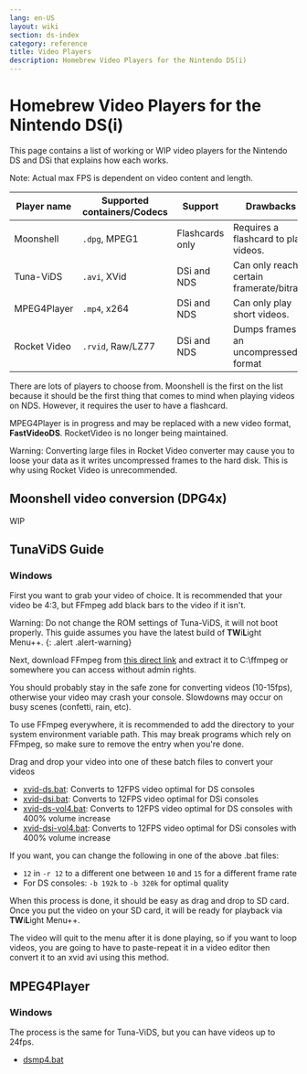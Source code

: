 ```yaml
---
lang: en-US
layout: wiki
section: ds-index
category: reference
title: Video Players
description: Homebrew Video Players for the Nintendo DS(i)
---
```


# Homebrew Video Players for the Nintendo DS(i)
This page contains a list of working or WIP video players for the Nintendo DS and DSi that explains how each works.

Note: Actual max FPS is dependent on video content and length.

|Player name     |Supported containers/Codecs     |Support         |Drawbacks                                  |Max FPS                                        |Max resolution
|----------------|--------------------------------|----------------|-------------------------------------------|-----------------------------------------------|---------------|
|Moonshell       |`.dpg`, MPEG1                   |Flashcards only |Requires a flashcard to play videos.       |24fps                                          |256x192        |
|Tuna-ViDS       |`.avi`, XVid                    |DSi and NDS     |Can only reach a certain framerate/bitrate.|15fps                                          |256x192        |
|MPEG4Player     |`.mp4`, x264                    |DSi and NDS     |Can only play short videos.                |24fps                                          |256x144        |
|Rocket Video    |`.rvid`, Raw/LZ77               |DSi and NDS     |Dumps frames in an uncompressed format     |up to 25fps (Progressive) or 50fps (Interlaced)|256x192        |

There are lots of players to choose from. Moonshell is the first on the list because it should be the first thing that comes to mind when playing videos on NDS. However, it requires the user to have a flashcard.

MPEG4Player is in progress and may be replaced with a new video format, **FastVideoDS**. RocketVideo is no longer being maintained.

Warning: Converting large files in Rocket Video converter may cause you to loose your data as it writes uncompressed frames to the hard disk. This is why using Rocket Video is unrecommended.

## Moonshell video conversion (DPG4x)

WIP

## TunaViDS Guide

### Windows
First you want to grab your video of choice. It is recommended that your video be 4:3, but FFmpeg add black bars to the video if it isn't.

Warning: Do not change the ROM settings of Tuna-ViDS, it will not boot properly. This guide assumes you have the latest build of **TW**i**L**ight Menu++.
{: .alert .alert-warning}

Next, download FFmpeg from [this direct link](https://www.gyan.dev/ffmpeg/builds/ffmpeg-git-essentials.7z) and extract it to C:\ffmpeg or somewhere you can access without admin rights.

You should probably stay in the safe zone for converting videos (10-15fps), otherwise your video may crash your console. Slowdowns may occur on busy scenes (confetti, rain, etc).

To use FFmpeg everywhere, it is recommended to add the directory to your system environment variable path. This may break programs which rely on FFmpeg, so make sure to remove the entry when you're done.

Drag and drop your video into one of these batch files to convert your videos
- [xvid-ds.bat](/assets/files/xvid-ds.bat): Converts to 12FPS video optimal for DS consoles
- [xvid-dsi.bat](/assets/files/xvid-dsi.bat): Converts to 12FPS video optimal for DSi consoles
- [xvid-ds-vol4.bat](/assets/files/xvid-ds-vol4.bat): Converts to 12FPS video optimal for DS consoles with 400% volume increase
- [xvid-dsi-vol4.bat](/assets/files/xvid-dsi-vol4.bat): Converts to 12FPS video optimal for DSi consoles with 400% volume increase

If you want, you can change the following in one of the above .bat files:
- `12` in `-r 12` to a different one between `10` and `15` for a different frame rate
- For DS consoles: `-b 192k` to `-b 320k` for optimal quality

When this process is done, it should be easy as drag and drop to SD card. Once you put the video on your SD card, it will be ready for playback via **TW**i**L**ight Menu++.

The video will quit to the menu after it is done playing, so if you want to loop videos, you are going to have to paste-repeat it in a video editor then convert it to an xvid avi using this method.

## MPEG4Player

### Windows

The process is the same for Tuna-ViDS, but you can have videos up to 24fps.
- [dsmp4.bat](/assets/files/dsmp4.bat)
